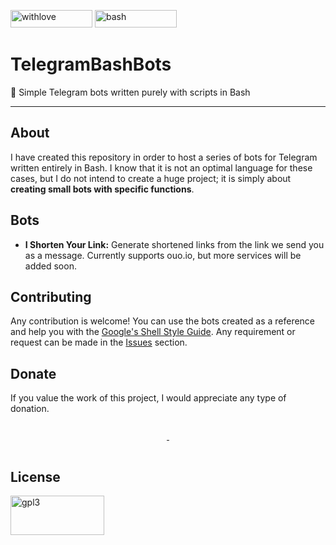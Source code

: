 <img src="http://ForTheBadge.com/images/badges/built-with-love.svg" alt="withlove" height="28" width="131"> <img src="https://raster.shields.io/badge/Using-Bash-brightgreen?style=for-the-badge&logo=gnu-bash" alt="bash" height="28" width="131">

# TelegramBashBots
🤖 Simple Telegram bots written purely with scripts in Bash

___

## About

I have created this repository in order to host a series of bots for Telegram written entirely in Bash. I know that it is not an optimal language for these cases, but I do not intend to create a huge project; it is simply about **creating small bots with specific functions**.

## Bots

- **I Shorten Your Link:** Generate shortened links from the link we send you as a message. Currently supports ouo.io, but more services will be added soon.

## Contributing

Any contribution is welcome! You can use the bots created as a reference and help you with the [Google's Shell Style Guide](https://google.github.io/styleguide/shellguide.html). Any requirement or request can be made in the [Issues](https://github.com/PandaFoss/TelegramBashBots/issues) section.

## Donate

If you value the work of this project, I would appreciate any type of donation.

<p align="center">
<a href="https://liberapay.com/PandaFoss/donate">
  <img hspace="10" vspace="10" align="center" href="https://github.com/PandaFoss/PandaFoss/blob/master/assets/liberapay.png" height="25px"></img>
</a>
<a href="https://cafecito.app/pandafoss">
  <img hspace="10" vspace="10" align="center" href="https://github.com/PandaFoss/PandaFoss/blob/master/assets/cafecito.png" height="25px"></img>
</a>
</p>

## License

 <img src="https://www.gnu.org/graphics/gplv3-or-later.svg" alt="gpl3" height="63" width="150"> 
